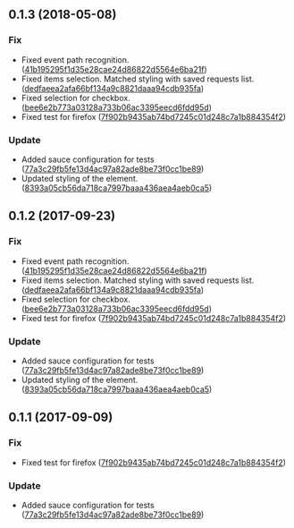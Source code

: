 <a name="0.1.3"></a>
## 0.1.3 (2018-05-08)


### Fix

* Fixed event path recognition. ([41b195295f1d35e28cae24d86822d5564e6ba21f](https://github.com/advanced-rest-client/project-requests-list/commit/41b195295f1d35e28cae24d86822d5564e6ba21f))
* Fixed items selection. Matched styling with saved requests list. ([dedfaeea2afa66bf134a9c8821daaa94cdb935fa](https://github.com/advanced-rest-client/project-requests-list/commit/dedfaeea2afa66bf134a9c8821daaa94cdb935fa))
* Fixed selection for checkbox. ([bee6e2b773a03128a733b06ac3395eecd6fdd95d](https://github.com/advanced-rest-client/project-requests-list/commit/bee6e2b773a03128a733b06ac3395eecd6fdd95d))
* Fixed test for firefox ([7f902b9435ab74bd7245c01d248c7a1b884354f2](https://github.com/advanced-rest-client/project-requests-list/commit/7f902b9435ab74bd7245c01d248c7a1b884354f2))

### Update

* Added sauce configuration for tests ([77a3c29fb5fe13d4ac97a82ade8be73f0cc1be89](https://github.com/advanced-rest-client/project-requests-list/commit/77a3c29fb5fe13d4ac97a82ade8be73f0cc1be89))
* Updated styling of the element. ([8393a05cb56da718ca7997baaa436aea4aeb0ca5](https://github.com/advanced-rest-client/project-requests-list/commit/8393a05cb56da718ca7997baaa436aea4aeb0ca5))



<a name="0.1.2"></a>
## 0.1.2 (2017-09-23)


### Fix

* Fixed event path recognition. ([41b195295f1d35e28cae24d86822d5564e6ba21f](https://github.com/advanced-rest-client/project-requests-list/commit/41b195295f1d35e28cae24d86822d5564e6ba21f))
* Fixed items selection. Matched styling with saved requests list. ([dedfaeea2afa66bf134a9c8821daaa94cdb935fa](https://github.com/advanced-rest-client/project-requests-list/commit/dedfaeea2afa66bf134a9c8821daaa94cdb935fa))
* Fixed selection for checkbox. ([bee6e2b773a03128a733b06ac3395eecd6fdd95d](https://github.com/advanced-rest-client/project-requests-list/commit/bee6e2b773a03128a733b06ac3395eecd6fdd95d))
* Fixed test for firefox ([7f902b9435ab74bd7245c01d248c7a1b884354f2](https://github.com/advanced-rest-client/project-requests-list/commit/7f902b9435ab74bd7245c01d248c7a1b884354f2))

### Update

* Added sauce configuration for tests ([77a3c29fb5fe13d4ac97a82ade8be73f0cc1be89](https://github.com/advanced-rest-client/project-requests-list/commit/77a3c29fb5fe13d4ac97a82ade8be73f0cc1be89))
* Updated styling of the element. ([8393a05cb56da718ca7997baaa436aea4aeb0ca5](https://github.com/advanced-rest-client/project-requests-list/commit/8393a05cb56da718ca7997baaa436aea4aeb0ca5))



<a name="0.1.1"></a>
## 0.1.1 (2017-09-09)


### Fix

* Fixed test for firefox ([7f902b9435ab74bd7245c01d248c7a1b884354f2](https://github.com/advanced-rest-client/project-requests-list/commit/7f902b9435ab74bd7245c01d248c7a1b884354f2))

### Update

* Added sauce configuration for tests ([77a3c29fb5fe13d4ac97a82ade8be73f0cc1be89](https://github.com/advanced-rest-client/project-requests-list/commit/77a3c29fb5fe13d4ac97a82ade8be73f0cc1be89))



